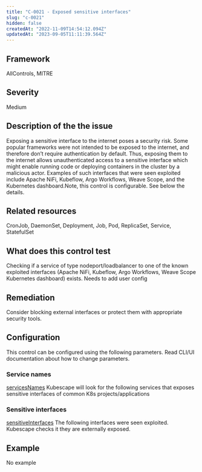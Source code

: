 ```yaml
---
title: "C-0021 - Exposed sensitive interfaces"
slug: "c-0021"
hidden: false
createdAt: "2022-11-09T14:54:12.094Z"
updatedAt: "2023-09-05T11:11:39.564Z"
---
```

## Framework
AllControls, MITRE
## Severity
Medium
## Description of the the issue
Exposing a sensitive interface to the internet poses a security risk. Some popular frameworks were not intended to be exposed to the internet, and therefore don’t require authentication by default. Thus, exposing them to the internet allows unauthenticated access to a sensitive interface which might enable running code or deploying containers in the cluster by a malicious actor. Examples of such interfaces that were seen exploited include Apache NiFi, Kubeflow, Argo Workflows, Weave Scope, and the Kubernetes dashboard.Note, this control is configurable. See below the details.
## Related resources
CronJob, DaemonSet, Deployment, Job, Pod, ReplicaSet, Service, StatefulSet
## What does this control test
Checking if a service of type nodeport/loadbalancer to one of the known exploited interfaces (Apache NiFi, Kubeflow, Argo Workflows, Weave Scope Kubernetes dashboard) exists. Needs to add user config
## Remediation
Consider blocking external interfaces or protect them with appropriate security tools.
## Configuration
This control can be configured using the following parameters. Read CLI/UI documentation about how to change parameters.
### Service names
[servicesNames](doc:configuration_parameter_servicesnames)
Kubescape will look for the following services that exposes sensitive interfaces of common K8s projects/applications
### Sensitive interfaces
[sensitiveInterfaces](doc:configuration_parameter_sensitiveinterfaces)
The following interfaces were seen exploited. Kubescape checks it they are externally exposed.
## Example
No example